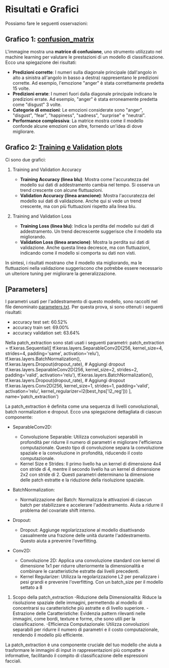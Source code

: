 # Risultati e Grafici
 
Possiamo fare le seguenti osservazioni:

## Grafico 1: [confusion_matrix](./bosphorus_data_augmentation_5_batch&Drop/confusion_matrix.png)

L'immagine mostra una **matrice di confusione**, uno strumento utilizzato nel machine learning per valutare le prestazioni di un modello di classificazione. Ecco una spiegazione dei risultati:

- **Predizioni corrette**: I numeri sulla diagonale principale (dall'angolo in alto a sinistra all'angolo in basso a destra) rappresentano le predizioni corrette. Ad esempio, l'emozione "anger" è stata correttamente predetta 15 volte.
- **Predizioni errate**: I numeri fuori dalla diagonale principale indicano le predizioni errate. Ad esempio, "anger" è stata erroneamente predetta come "disgust" 3 volte.
- **Categorie di emozioni**: Le emozioni considerate sono "anger", "disgust", "fear", "happiness", "sadness", "surprise" e "neutral".
- **Performance complessiva**: La matrice mostra come il modello confonde alcune emozioni con altre, fornendo un'idea di dove migliorare.


## Grafico 2: [Training e Validation plots](./bosphorus_data_augmentation_5_batch&Drop/training_validation_plots.png)

Ci sono due grafici:
1. Training and Validation Accuracy
    - **Training Accuracy (linea blu)**: Mostra come l'accuratezza del modello sui dati di addestramento cambia nel tempo. Si osserva un trend crescente con alcune fluttuazioni.
    - **Validation Accuracy (linea arancione)**: Mostra l'accuratezza del modello sui dati di validazione. Anche qui si vede un trend crescente, ma con più fluttuazioni rispetto alla linea blu.

2. Training and Validation Loss
    - **Training Loss (linea blu)**: Indica la perdita del modello sui dati di addestramento. Un trend decrescente suggerisce che il modello sta migliorando.
    - **Validation Loss (linea arancione)**: Mostra la perdita sui dati di validazione. Anche questa linea decresce, ma con fluttuazioni, indicando come il modello si comporta su dati non visti.

In sintesi, i risultati mostrano che il modello sta migliorando, ma le fluttuazioni nella validazione suggeriscono che potrebbe essere necessario un ulteriore tuning per migliorare la generalizzazione. 

## [Parameters]
I parametri usati per l'addestramento di questo modello, sono raccolti nel file denominato [parameters.txt](./bosphorus_data_augmentation_5_batch&Drop/parameters.txt). Per questa prova, si sono ottenuti i seguenti risultati:
- accuracy test set: 60.52%
- accuracy train set: 69.00%
- accuracy validation set: 63.64%

Nella patch_extraction sono stati usati i seguenti parametri:
patch_extraction = tf.keras.Sequential([
    tf.keras.layers.SeparableConv2D(256, kernel_size=4, strides=4, padding='same', activation='relu'), 
    tf.keras.layers.BatchNormalization(),  
    tf.keras.layers.Dropout(dropout_rate),  # Aggiungi dropout
    tf.keras.layers.SeparableConv2D(256, kernel_size=2, strides=2, padding='valid', activation='relu'), 
    tf.keras.layers.BatchNormalization(),  
    tf.keras.layers.Dropout(dropout_rate),  # Aggiungi dropout
    tf.keras.layers.Conv2D(256, kernel_size=1, strides=1, padding='valid', activation='relu', kernel_regularizer=l2(best_hps['l2_reg']))
], name='patch_extraction')

La patch_extraction è definita come una sequenza di livelli convoluzionali, batch normalization e dropout. Ecco una spiegazione dettagliata di ciascun componente:

- SeparableConv2D:

    - Convoluzione Separable: Utilizza convoluzioni separabili in profondità per ridurre il numero di parametri e migliorare l'efficienza computazionale. Questo tipo di convoluzione separa la convoluzione spaziale e la convoluzione in profondità, riducendo il costo computazionale.
    - Kernel Size e Strides: Il primo livello ha un kernel di dimensione 4x4 con stride di 4, mentre il secondo livello ha un kernel di dimensione 2x2 con stride di 2. Questi parametri determinano la dimensione delle patch estratte e la riduzione della risoluzione spaziale.
- BatchNormalization:
    - Normalizzazione del Batch: Normalizza le attivazioni di ciascun batch per stabilizzare e accelerare l'addestramento. Aiuta a ridurre il problema del covariate shift interno.

- Dropout:
   - Dropout: Aggiunge regolarizzazione al modello disattivando casualmente una frazione delle unità durante l'addestramento. Questo aiuta a prevenire l'overfitting.
   
- Conv2D:
    - Convoluzione 2D: Applica una convoluzione standard con kernel di dimensione 1x1 per ridurre ulteriormente la dimensionalità e combinare le caratteristiche estratte dai livelli precedenti.
    - Kernel Regularizer: Utilizza la regolarizzazione L2 per penalizzare i pesi grandi e prevenire l'overfitting.
    Con un batch_size per il modello settato a 8

1. Scopo della patch_extraction
    -Riduzione della Dimensionalità: Riduce la risoluzione spaziale delle immagini, permettendo al modello di concentrarsi su caratteristiche più astratte e di livello superiore.
    -Estrazione delle Caratteristiche: Evidenzia pattern rilevanti nelle immagini, come bordi, texture e forme, che sono utili per la classificazione.
    -Efficienza Computazionale: Utilizza convoluzioni separabili per ridurre il numero di parametri e il costo computazionale, rendendo il modello più efficiente.

La patch_extraction è una componente cruciale del tuo modello che aiuta a trasformare le immagini di input in rappresentazioni più compatte e informative, facilitando il compito di classificazione delle espressioni facciali.




